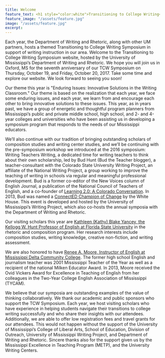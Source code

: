 ```yaml
---
title: Welcome
feature_text: <h1 style="color:white">Transitioning to College Writing</h1><p style="color:white">October 19-20, 2017</p><p style="color:white">University of Mississippi | Oxford, MS</p>
feature_image: "/assets/feature.jpg"
image: "/assets/feature.jpg"
excerpt: 
---
```


Each year, the Department of Writing and Rhetoric, along with other UM partners, hosts a themed Transitioning to College Writing Symposium in support of writing instruction in our area.
Welcome to the Transitioning to College Writing Symposium website, hosted by the University of Mississippi’s Department of Writing and Rhetoric. We hope you will join us in Oxford, MS for the seventh anniversary of our TCW Symposium on Thursday, October 19, and Friday, October 20, 2017. Take some time and explore our website. We look forward to seeing you soon!

Our theme this year is "Enduring Issues: Innovative Solutions in the Writing Classroom." Our theme is based on the realization that each year, we face some enduring issues, and each year, we learn from and encourage each other to bring innovative solutions to these issues. This year, as in years past, we have a group of energetic and thoughtful program planners from Mississippi’s public and private middle school, high school, and 2- and 4-year colleges and universities who have been assisting us in developing a symposium program that responds to the needs of our Mississippi educators.

We’ll also continue with our tradition of bringing outstanding scholars of composition studies and writing center studies, and we’ll be continuing with the pre-symposium workshop we introduced at the 2016 symposium: Writing Teachers Writing, a dedicated time for writing teachers to think about their own scholarship, led by Bud Hunt (Bud the Teacher blogger), a teacher-consultant with the Colorado State University Writing Project, an affiliate of the National Writing Project, a group working to improve the teaching of writing in schools via regular and meaningful professional development. Bud is a former co-editor of the New Voices column of English Journal, a publication of the National Council of Teachers of English, and a co-founder of [Learning 2.0: A Colorado Conversation](http://colearning.wikispaces.com/). In 2013, Bud was named a [ConnectED Champion of Change](http://www.whitehouse.gov/champions/connected/bud-hunt) by the White House. This event is developed and hosted by the University of Mississippi’s Writing Project, which also co-hosts the annual symposia with the Department of Writing and Rhetoric. 

Our visiting scholars this year are [Kathleen (Kathy) Blake Yancey, the Kellogg W. Hunt Professor of English at Florida State University](/featured.html) in the rhetoric and composition program. Her research interests include composition studies, writing knowledge, creative non-fiction, and writing assessment. 

We are also honored to have [Renee A. Moore, Instructor of English at Mississippi Delta Community College](featured.html). The former high school English and journalism teacher was 2001 Mississippi Teacher of the Year as well as a recipient of the national Milken Educator Award.  In 2013, Moore received the Ovid Vickers Award for Excellence in Teaching of English from her colleagues in the Two-Year College English Association of Mississippi (TYCAM).

We believe that our symposia are outstanding examples of the value of thinking collaboratively. We thank our academic and public sponsors who support the TCW Symposium. Each year, we host visiting scholars who have experience in helping students navigate their transitions to college writing successfully and who share their insights with our attendees. Additionally, we are able to offer low registration fees and travel grants for our attendees. This would not happen without the support of the University of Mississippi’s College of Liberal Arts, School of Education, Division of Outreach, University of Mississippi Writing Project, and Department of Writing and Rhetoric. Sincere thanks also for the support given us by the Mississippi Excellence in Teaching Program (METP), and the University Writing Centers.
